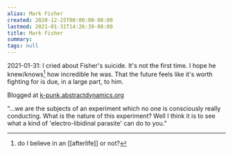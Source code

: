 ```yaml
---
alias: Mark Fisher
created: 2020-12-25T00:00:00-08:00
lastmod: 2021-01-31T14:26:39-08:00
title: Mark Fisher
summary: 
tags: null
---
```


2021-01-31: I cried about Fisher's suicide. It's not the first time. I hope he knew/knows[^0] how incredible he was. That the future feels like it's worth fighting for is due, in a large part, to him.

[^0]: do I believe in an [[afterlife]] or not?

Blogged at [k-punk.abstractdynamics.org][k-punk]

"...we are the subjects of an experiment which no one is consciously really conducting. What is the nature of this experiment? Well I think it is to see what a kind of 'electro-libidinal parasite' can do to you."

[k-punk]:https://web.archive.org/web/20210114122307/http://www.k-punk.abstractdynamics.org/